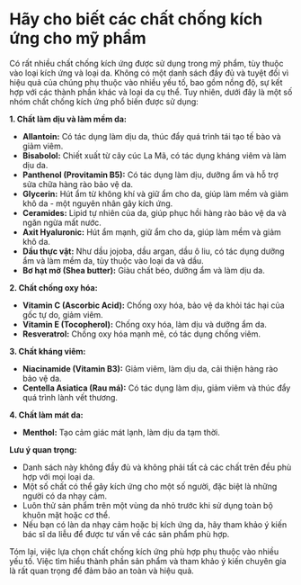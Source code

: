 # Hãy cho biết các chất chống kích ứng cho mỹ phẩm
Có rất nhiều chất chống kích ứng được sử dụng trong mỹ phẩm, tùy thuộc vào loại kích ứng và loại da.  Không có một danh sách đầy đủ và tuyệt đối vì hiệu quả của chúng phụ thuộc vào nhiều yếu tố, bao gồm nồng độ, sự kết hợp với các thành phần khác và loại da cụ thể.  Tuy nhiên, dưới đây là một số nhóm chất chống kích ứng phổ biến được sử dụng:

**1. Chất làm dịu và làm mềm da:**

* **Allantoin:** Có tác dụng làm dịu da, thúc đẩy quá trình tái tạo tế bào và giảm viêm.
* **Bisabolol:** Chiết xuất từ cây cúc La Mã, có tác dụng kháng viêm và làm dịu da.
* **Panthenol (Provitamin B5):** Có tác dụng làm dịu, dưỡng ẩm và hỗ trợ sửa chữa hàng rào bảo vệ da.
* **Glycerin:**  Hút ẩm từ không khí và giữ ẩm cho da, giúp làm mềm và giảm khô da - một nguyên nhân gây kích ứng.
* **Ceramides:**  Lipid tự nhiên của da, giúp phục hồi hàng rào bảo vệ da và ngăn ngừa mất nước.
* **Axit Hyaluronic:**  Hút ẩm mạnh, giữ ẩm cho da, giúp làm mềm và giảm khô da.
* **Dầu thực vật:**  Như dầu jojoba, dầu argan, dầu ô liu,  có tác dụng dưỡng ẩm và làm mềm da, tùy thuộc vào loại da và dầu.
* **Bơ hạt mỡ (Shea butter):** Giàu chất béo, dưỡng ẩm và làm dịu da.


**2. Chất chống oxy hóa:**

* **Vitamin C (Ascorbic Acid):**  Chống oxy hóa, bảo vệ da khỏi tác hại của gốc tự do, giảm viêm.
* **Vitamin E (Tocopherol):**  Chống oxy hóa, làm dịu và dưỡng ẩm da.
* **Resveratrol:**  Chống oxy hóa mạnh mẽ, có tác dụng chống viêm.


**3. Chất kháng viêm:**

* **Niacinamide (Vitamin B3):** Giảm viêm, làm dịu da, cải thiện hàng rào bảo vệ da.
* **Centella Asiatica (Rau má):**  Có tác dụng làm dịu, giảm viêm và thúc đẩy quá trình lành vết thương.


**4. Chất làm mát da:**

* **Menthol:**  Tạo cảm giác mát lạnh, làm dịu da tạm thời.


**Lưu ý quan trọng:**

* Danh sách này không đầy đủ và không phải tất cả các chất trên đều phù hợp với mọi loại da.
* Một số chất có thể gây kích ứng cho một số người, đặc biệt là những người có da nhạy cảm.
* Luôn thử sản phẩm trên một vùng da nhỏ trước khi sử dụng toàn bộ khuôn mặt hoặc cơ thể.
* Nếu bạn có làn da nhạy cảm hoặc bị kích ứng da, hãy tham khảo ý kiến ​​bác sĩ da liễu để được tư vấn về các sản phẩm phù hợp.


Tóm lại, việc lựa chọn chất chống kích ứng phù hợp phụ thuộc vào nhiều yếu tố.  Việc tìm hiểu thành phần sản phẩm và tham khảo ý kiến chuyên gia là rất quan trọng để đảm bảo an toàn và hiệu quả.
